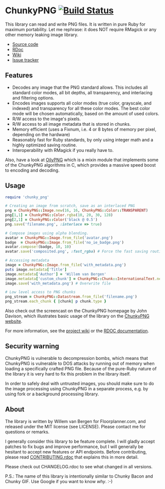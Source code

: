 # ChunkyPNG [![Build Status](https://travis-ci.org/wvanbergen/chunky_png.svg?branch=master)](https://travis-ci.org/wvanbergen/chunky_png)

This library can read and write PNG files. It is written in pure Ruby for
maximum portability. Let me rephrase: it does NOT require RMagick or any other
memory leaking image library.

- [Source code](http://github.com/wvanbergen/chunky_png/tree)
- [RDoc](http://rdoc.info/gems/chunky_png/frames)
- [Wiki](http://github.com/wvanbergen/chunky_png/wiki)
- [Issue tracker](http://github.com/wvanbergen/chunky_png/issues)

## Features

- Decodes any image that the PNG standard allows. This includes all standard
  color modes, all bit depths, all transparency, and interlacing and filtering
  options.
- Encodes images supports all color modes (true color, grayscale, and indexed)
  and transparency for all these color modes. The best color mode will be
  chosen automatically, based on the amount of used colors.
- R/W access to the image's pixels.
- R/W access to all image metadata that is stored in chunks.
- Memory efficient (uses a Fixnum, i.e. 4 or 8 bytes of memory per pixel,
  depending on the hardware)
- Reasonably fast for Ruby standards, by only using integer math and a highly
  optimized saving routine.
- Interoperability with RMagick if you really have to.

Also, have a look at [OilyPNG](http://github.com/wvanbergen/oily_png) which
is a mixin module that implements some of the ChunkyPNG algorithms in C, which
provides a massive speed boost to encoding and decoding.

## Usage

```ruby
require 'chunky_png'

# Creating an image from scratch, save as an interlaced PNG
png = ChunkyPNG::Image.new(16, 16, ChunkyPNG::Color::TRANSPARENT)
png[1,1] = ChunkyPNG::Color.rgba(10, 20, 30, 128)
png[2,1] = ChunkyPNG::Color('black @ 0.5')
png.save('filename.png', :interlace => true)

# Compose images using alpha blending.
avatar = ChunkyPNG::Image.from_file('avatar.png')
badge  = ChunkyPNG::Image.from_file('no_ie_badge.png')
avatar.compose!(badge, 10, 10)
avatar.save('composited.png', :fast_rgba) # Force the fast saving routine.

# Accessing metadata
image = ChunkyPNG::Image.from_file('with_metadata.png')
puts image.metadata['Title']
image.metadata['Author'] = 'Willem van Bergen'
image.metadata['custom_chunk'] = ChunkyPNG::Chunk::InternationalText.new('custom_chunk', "Hola!", "es")
image.save('with_metadata.png') # Overwrite file

# Low level access to PNG chunks
png_stream = ChunkyPNG::Datastream.from_file('filename.png')
png_stream.each_chunk { |chunk| p chunk.type }
```

Also check out the screencast on the ChunkyPNG homepage by John Davison,
which illustrates basic usage of the library on the [ChunkyPNG
website](http://chunkypng.com/).

For more information, see the [project
wiki](https://github.com/wvanbergen/chunky_png/wiki) or the [RDOC
documentation](http://www.rubydoc.info/gems/chunky_png/frames).

## Security warning

ChunkyPNG is vulnerable to decompression bombs, which means that ChunkyPNG is
vulnerable to DOS attacks by running out of memory when loading a specifically
crafted PNG file. Because of the pure-Ruby nature of the library it is very hard
to fix this problem in the library itself.

In order to safely deal with untrusted images, you should make sure to do the
image processing using ChunkyPNG in a separate process, e.g. by using fork or a
background processing library.

## About

The library is written by Willem van Bergen for Floorplanner.com, and released
under the MIT license (see LICENSE). Please contact me for questions or
remarks. 

I generally consider this library to be feature complete. I will gladly accept 
patches to fix bugs and improve performance, but I will generally be hesitant 
to accept new features or API endpoints. Before contributing, please read 
[CONTRIBUTING.rdoc](CONTRIBUTING.rdoc) that explains this in more detail.

Please check out CHANGELOG.rdoc to see what changed in all versions.

P.S.: The name of this library is intentionally similar to Chunky Bacon and
Chunky GIF. Use Google if you want to know _why_. :-)
